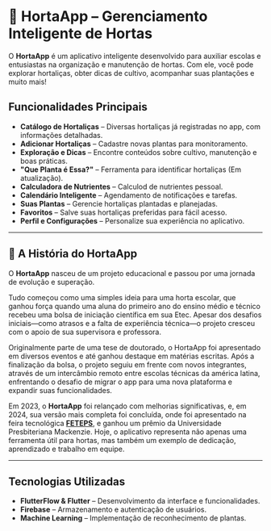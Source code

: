 # 🌱 HortaApp – Gerenciamento Inteligente de Hortas

O **HortaApp** é um aplicativo inteligente desenvolvido para auxiliar escolas e entusiastas na organização e manutenção de hortas. Com ele, você pode explorar hortaliças, obter dicas de cultivo, acompanhar suas plantações e muito mais!

## Funcionalidades Principais
-  **Catálogo de Hortaliças** – Diversas hortaliças já registradas no app, com informações detalhadas.
-  **Adicionar Hortaliças** – Cadastre novas plantas para monitoramento.
-  **Exploração e Dicas** – Encontre conteúdos sobre cultivo, manutenção e boas práticas.
-  **"Que Planta é Essa?"** – Ferramenta para identificar hortaliças (Em atualização).
-  **Calculadora de Nutrientes** – Calculod de nutrientes pessoal.
-  **Calendário Inteligente** – Agendamento de notificações e tarefas.
-  **Suas Plantas** – Gerencie hortaliças plantadas e planejadas.
-  **Favoritos** – Salve suas hortaliças preferidas para fácil acesso.
-  **Perfil e Configurações** – Personalize sua experiência no aplicativo.

---

## 📖 A História do HortaApp

O **HortaApp** nasceu de um projeto educacional e passou por uma jornada de evolução e superação.

Tudo começou como uma simples ideia para uma horta escolar, que ganhou força quando uma aluna do primeiro ano do ensino médio e técnico recebeu uma bolsa de iniciação científica em sua Etec. Apesar dos desafios iniciais—como atrasos e a falta de experiência técnica—o projeto cresceu com o apoio de sua supervisora e professora.

Originalmente parte de uma tese de doutorado, o HortaApp foi apresentado em diversos eventos e até ganhou destaque em matérias escritas. Após a finalização da bolsa, o projeto seguiu em frente com novos integrantes, através de um intercâmbio remoto entre escolas técnicas da américa latina, enfrentando o desafio de migrar o app para uma nova plataforma e expandir suas funcionalidades.

Em 2023, o **HortaApp** foi relançado com melhorias significativas, e, em 2024, sua versão mais completa foi concluída, onde foi apresentado na feira tecnológica [**FETEPS**]("http://feteps.cpscetec.com.br/index.php), e ganhou um prêmio da Universidade Presbiteriana Mackenzie. Hoje, o aplicativo representa não apenas uma ferramenta útil para hortas, mas também um exemplo de dedicação, aprendizado e trabalho em equipe.

---

## Tecnologias Utilizadas
- **FlutterFlow & Flutter** – Desenvolvimento da interface e funcionalidades.
- **Firebase** – Armazenamento e autenticação de usuários.
- **Machine Learning** – Implementação de reconhecimento de plantas.
